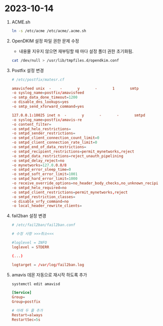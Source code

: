 # 2023-10-14

1. ACME.sh

    ```sh
    ln -s /etc/acme /etc/acme/.acme.sh
    ```

1. OpenDKIM 설정 파일 권한 문제 수정

    - 내용물 지우지 않으면 재부팅할 때 마다 설정 폴더 권한 초기화됨.

    ```sh
    cat /dev/null > /usr/lib/tmpfiles.d/opendkim.conf
    ```

1. Postfix 설정 변경

    ```conf
    # /etc/postfix/matesr.cf

    amavisfeed unix  -    -       y       -       1       smtp
    -o syslog_name=postfix/amavisfeed
    -o smtp_data_done_timeout=1200
    -o disable_dns_lookups=yes
    -o smtp_send_xforward_command=yes

    127.0.0.1:10025 inet n  -       y       -       -       smtpd
    -o syslog_name=postfix/amavis-re
    -o content_filter=
    -o smtpd_helo_restrictions=
    -o smtpd_sender_restrictions=
    -o smtpd_client_connection_count_limit=0
    -o smtpd_client_connection_rate_limit=0
    -o smtpd_end_of_data_restrictions=
    -o smtpd_recipient_restrictions=permit_mynetworks,reject
    -o smtpd_data_restrictions=reject_unauth_pipelining
    -o smtpd_delay_reject=no
    -o mynetworks=127.0.0.0/8
    -o smtpd_error_sleep_time=0
    -o smtpd_soft_error_limit=1001
    -o smtpd_hard_error_limit=1000
    -o receive_override_options=no_header_body_checks,no_unknown_recipient_checks,no_milters
    -o smtpd_helo_required=no
    -o smtpd_client_restrictions=permit_mynetworks,reject
    -o smtpd_restriction_classes=
    -o disable_vrfy_command=no
    -o local_header_rewrite_clients=
    ```

1. fail2ban 설정 변경

    ```conf
    # /etc/fail2ban/fail2ban.conf
    
    # 수정 사항 >>>취소<<<

    #loglevel = INFO
    loglevel = STDERR

    (...)

    logtarget = /var/log/fail2ban.log

    ```

1. amavis 데몬 자동으로 재시작 하도록 추가

    ```sh
    systemctl edit amavisd
    ```

    ```conf
    [Service]
    Group=
    Group=postfix

    # 아래 두 줄 추가
    Restart=always
    RestartSec=5s
    ```
